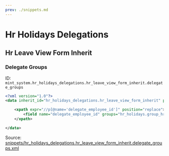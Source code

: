 ```yaml
---
prev: ./snippets.md
---
```

# Hr Holidays Delegations
## Hr Leave View Form Inherit  
### Delegate Groups  
ID: `mint_system.hr_holidays_delegations.hr_leave_view_form_inherit.delegate_groups`  
```xml
<?xml version="1.0"?>
<data inherit_id="hr_holidays_delegations.hr_leave_view_form_inherit" priority="50">

    <xpath expr="//p[@name='delegate_employee_id']" position="replace">
        <field name="delegate_employee_id" groups="hr_holidays.group_hr_holidays_responsible" options="{'no_create': 1, 'no_open': 1}" domain="[('user_id', '!=', False), ('id', '!=', employee_id)]"/>
    </xpath>

</data>

```
Source: [snippets/hr_holidays_delegations.hr_leave_view_form_inherit.delegate_groups.xml](https://github.com/Mint-System/Odoo-Development/tree/14.0/snippets/hr_holidays_delegations.hr_leave_view_form_inherit.delegate_groups.xml)

